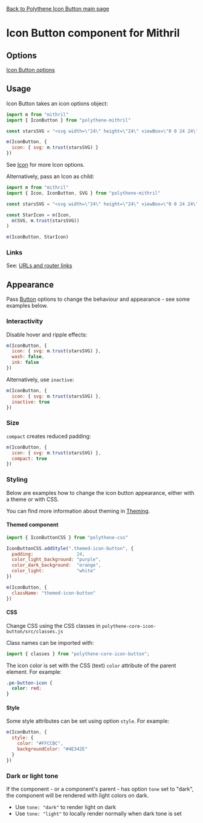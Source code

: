 [Back to Polythene Icon Button main page](../icon-button.md)

# Icon Button component for Mithril


## Options

[Icon Button options](../icon-button.md)


## Usage

Icon Button takes an icon options object:

~~~javascript
import m from "mithril"
import { IconButton } from "polythene-mithril"

const starsSVG = "<svg width=\"24\" height=\"24\" viewBox=\"0 0 24 24\"><path d=\"M11.99 2C6.47 2 2 6.48 2 12s4.47 10 9.99 10C17.52 22 22 17.52 22 12S17.52 2 11.99 2zm4.24 16L12 15.45 7.77 18l1.12-4.81-3.73-3.23 4.92-.42L12 5l1.92 4.53 4.92.42-3.73 3.23L16.23 18z\"/></svg>"

m(IconButton, {
  icon: { svg: m.trust(starsSVG) }
})
~~~

See [Icon](Icon.md) for more Icon options.

Alternatively, pass an Icon as child:

~~~javascript
import m from "mithril"
import { Icon, IconButton, SVG } from "polythene-mithril"

const starsSVG = "<svg width=\"24\" height=\"24\" viewBox=\"0 0 24 24\"><path d=\"M11.99 2C6.47 2 2 6.48 2 12s4.47 10 9.99 10C17.52 22 22 17.52 22 12S17.52 2 11.99 2zm4.24 16L12 15.45 7.77 18l1.12-4.81-3.73-3.23 4.92-.42L12 5l1.92 4.53 4.92.42-3.73 3.23L16.23 18z\"/></svg>"

const StarIcon = m(Icon,
  m(SVG, m.trust(starsSVG))
)

m(IconButton, StarIcon)
~~~


### Links

See: [URLs and router links](../../handling-urls.md)


## Appearance

Pass [Button](../button.md) options to change the behaviour and appearance - see some examples below.


### Interactivity

Disable hover and ripple effects:

~~~javascript
m(IconButton, {
  icon: { svg: m.trust(starsSVG) },
  wash: false,
  ink: false
})
~~~

Alternatively, use `inactive`:

~~~javascript
m(IconButton, {
  icon: { svg: m.trust(starsSVG) },
  inactive: true
})
~~~

### Size

`compact` creates reduced padding:

~~~javascript
m(IconButton, {
  icon: { svg: m.trust(starsSVG) },
  compact: true
})
~~~

### Styling

Below are examples how to change the icon button appearance, either with a theme or with CSS.

You can find more information about theming in  [Theming](../../theming.md).

#### Themed component

~~~javascript
import { IconButtonCSS } from "polythene-css"

IconButtonCSS.addStyle(".themed-icon-button", {
  padding:                24,
  color_light_background: "purple",
  color_dark_background:  "orange",
  color_light:            "white"
})

m(IconButton, {
  className: "themed-icon-button"
})
~~~

#### CSS

Change CSS using the CSS classes in `polythene-core-icon-button/src/classes.js`

Class names can be imported with:

~~~javascript
import { classes } from "polythene-core-icon-button";
~~~

The icon color is set with the CSS (text) `color` attribute of the parent element. For example:

~~~css
.pe-button-icon {
  color: red;
}
~~~

#### Style

Some style attributes can be set using option `style`. For example:

~~~javascript
m(IconButton, {
  style: {
    color: "#FFCCBC",
    backgroundColor: "#4E342E"
  }
})
~~~

### Dark or light tone

If the component - or a component's parent - has option `tone` set to "dark", the component will be rendered with light colors on dark. 

* Use `tone: "dark"` to render light on dark
* Use `tone: "light"` to locally render normally when dark tone is set


